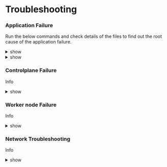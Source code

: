 # Troubleshooting

### Application Failure

Run the below commands and check details of the files to find out the root cause of the application failure.

<details><summary>show</summary>
<p>
  
```bash
k get pods
k describe pod -A
k edit pod -n <namespace.name>
k logs webapp-1

# Check Pod Status
kubectl get pods

# View Pod Logs
kubectl logs <pod-name>

# Check Pod Events
kubectl describe pod <pod-name>

# Check Deployment Status
kubectl get deployments

```

</p>
</details>

<details><summary>show</summary>
<p>
  
```bash
k get pods -n alpha
k describe pods -n alpha
k get svc -n alpha
k get svc mysql -n alpha
k describe svc mysql -n alpha
k -n alpha delete svc mysql
vim mysql-service.yaml
k create -f mysql-service.yaml 
k get pods -n beta 
k get svc -n beta
k describe pods -n beta
k describe svc -n beta 
k edit svc mysql-service -n beta
k get pods -n gamma 
k describe  pods -n gamma 
k get svc -n gamma 
k describe svc -n gamma 
k -n gamma describe svc mysql-service | grep -i selector
k -n gamma describe pod mysql | grep -i label   
k -n gamma edit svc mysql-service 
k get pods -n delta
k get svc -n delta
k describe svc -n delta
k describe  pods -n delta
k edit deployments.apps 
k edit deployments.apps -n delta
k delete pod mysql -n epsilon
k create -f /tmp/kubectl-edit-4270549182.yaml -n epsilon

```

</p>
</details>



### Controlplane Failure

Info

<details><summary>show</summary>
<p>
  
```bash
# Check Control Plane Components
kubectl get componentstatuses

# Check kube-apiserver Logs
journalctl -u kube-apiserver -n 100

# Check etcd Cluster Health
ETCDCTL_API=3 etcdctl member list

# Check kube-controller-manager Logs
journalctl -u kube-controller-manager -n 100

```

</p>
</details>


### Worker node Failure

Info

<details><summary>show</summary>
<p>
  
```bash
# Check Node Status
kubectl get nodes

# Describe Node
kubectl describe node <node-name>

# Check Node Logs
journalctl -u kubelet -n 100

# Check Container Runtime Logs (e.g., Docker)
journalctl -u docker -n 100

```

</p>
</details>

### Network Troubleshooting

Info

<details><summary>show</summary>
<p>
  
```bash
# Check Network Policies
kubectl get networkpolicies --all-namespaces

# Check Pod Network Configuration
kubectl get pods -o wide
kubectl describe pod <pod-name>

# Check Cluster Network Configuration
kubectl cluster-info

# Use `traceroute` and `ping` within Pods
kubectl exec -it <pod-name> -- traceroute <destination>
kubectl exec -it <pod-name> -- ping <destination>

```

</p>
</details>
